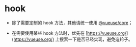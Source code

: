 # hook

- 除了需要定制的 hook 方法，其他请统一使用 [@vueuse/core](https://github.com/vueuse/vueuse#readme)；

- 在需要使用某些 hook 方法时，优先在 [https://vueuse.org/](https://vueuse.org/) 上搜索一下是否已经实现，避免造轮子。